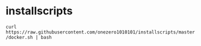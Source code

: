 # installscripts

`curl https://raw.githubusercontent.com/onezero1010101/installscripts/master/docker.sh | bash`
